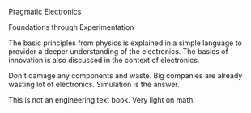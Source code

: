 Pragmatic Electronics

Foundations through Experimentation

The basic principles from physics is explained in a simple language to provider a deeper understanding of the electronics. The basics of innovation is also discussed in the context of electronics.

Don't damage any components and waste. Big companies are already wasting lot of electronics. Simulation is the answer.

This is not an engineering text book. Very light on math.

